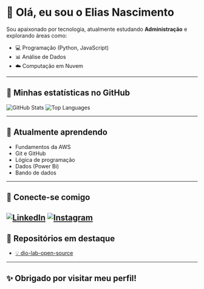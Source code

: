 # 👋 Olá, eu sou o Elias Nascimento

Sou apaixonado por tecnologia, atualmente estudando **Administração** e explorando áreas como:

- 💻 Programação (Python, JavaScript)
- 📊 Análise de Dados
- ☁️ Computação em Nuvem

---

## 🚀 Minhas estatísticas no GitHub

![GitHub Stats](https://github-readme-stats.vercel.app/api?username=eliasnascimentoo&show_icons=true&theme=tokyonight)
![Top Languages](https://github-readme-stats.vercel.app/api/top-langs/?username=eliasnascimentoo&layout=compact)

---

## 🌱 Atualmente aprendendo

- Fundamentos da AWS
- Git e GitHub
- Lógica de programação
- Dados (Power Bi)
- Bando de dados

---

## 🤝 Conecte-se comigo

[![LinkedIn](https://img.shields.io/badge/-LinkedIn-blue?style=flat-square&logo=linkedin&logoColor=white&link=https://www.linkedin.com/in/eliasnascimentoo)](https://www.linkedin.com/in/eliasnascimentoo)
[![Instagram](https://img.shields.io/badge/-Instagram-E4405F?style=flat-square&logo=instagram&logoColor=white)](https://www.instagram.com/elias.andrade/)
---

## 📌 Repositórios em destaque

- [💡 dio-lab-open-source](https://github.com/eliasnascimentoo/dio-lab-open-source)

---

## ✨ Obrigado por visitar meu perfil!
